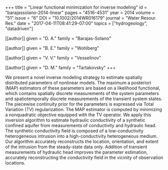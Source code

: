 +++
title   = "Linear functional minimization for inverse modeling"
id      = "barajassolano-2014-linear"
pages   = "4516-4531"
year    = 2014
volume  = "51"
issue   = "6"
DOI     = "10.1002/2014WR016179"
journal = "Water Resour. Res."
date    = "2017-04-11T08:41:29-07:00"
topics  = ["hydrogeology", "datadriven"]

[[author]]
	given = "D. A."
	family = "Barajas-Solano"
	
[[author]]
	given = "B. E."
	family = "Wohlberg"
	
[[author]]
	given = "V. V."
	family = "Vesselinov"

[[author]]
	given = "D. M."
	family = "Tartakovsky"
+++

We present a novel inverse modeling strategy to estimate spatially distributed parameters of nonlinear models.  The maximum a posteriori (MAP) estimators of these parameters are based on a likelihood functional, which contains spatially discrete measurements of the system parameters and spatiotemporally discrete measurements of the transient system states.  The piecewise continuity prior for the parameters is expressed via Total Variation (TV) regularization.  The MAP estimator is computed by minimizing a nonquadratic objective equipped with the TV operator.  We apply this inversion algorithm to estimate hydraulic conductivity of a synthetic confined aquifer from measurements of conductivity and hydraulic head.  The synthetic conductivity field is composed of a low-conductivity heterogeneous intrusion into a high-conductivity heterogeneous medium.  Our algorithm accurately reconstructs the location, orientation, and extent of the intrusion from the steady-state data only.  Addition of transient measurements of hydraulic head improves the parameter estimation, accurately reconstructing the conductivity field in the vicinity of observation locations.
